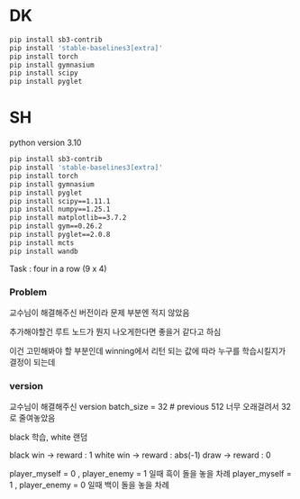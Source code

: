 # DK

```bash
pip install sb3-contrib
pip install 'stable-baselines3[extra]'
pip install torch
pip install gymnasium
pip install scipy
pip install pyglet
```

# SH

python version 3.10

```bash
pip install sb3-contrib
pip install 'stable-baselines3[extra]'
pip install torch
pip install gymnasium
pip install pyglet
pip install scipy==1.11.1
pip install numpy==1.25.1
pip install matplotlib==3.7.2
pip install gym==0.26.2
pip install pyglet==2.0.8
pip install mcts
pip install wandb
```

Task : four in a row (9 x 4)


### Problem

교수님이 해결해주신 버전이라 문제 부분엔 적지 않았음

추가해야할건 루트 노드가 뭔지 나오게한다면 좋을거 같다고 하심

이건 고민해봐야 할 부분인데  winning에서 리턴 되는 값에 따라 누구를 학습시킬지가 결정이 되는데





### version  

교수님이 해결해주신 version
batch_size = 32   # previous 512 너무 오래걸려서 32로 줄여놓았음




black 학습, white 랜덤

black win -> reward : 1
white win -> reward : abs(-1)
draw -> reward : 0

player_myself = 0 , player_enemy = 1 일때 흑이 돌을 놓을 차례
player_myself = 1 , player_enemy = 0 일때 백이 돌을 놓을 차례

